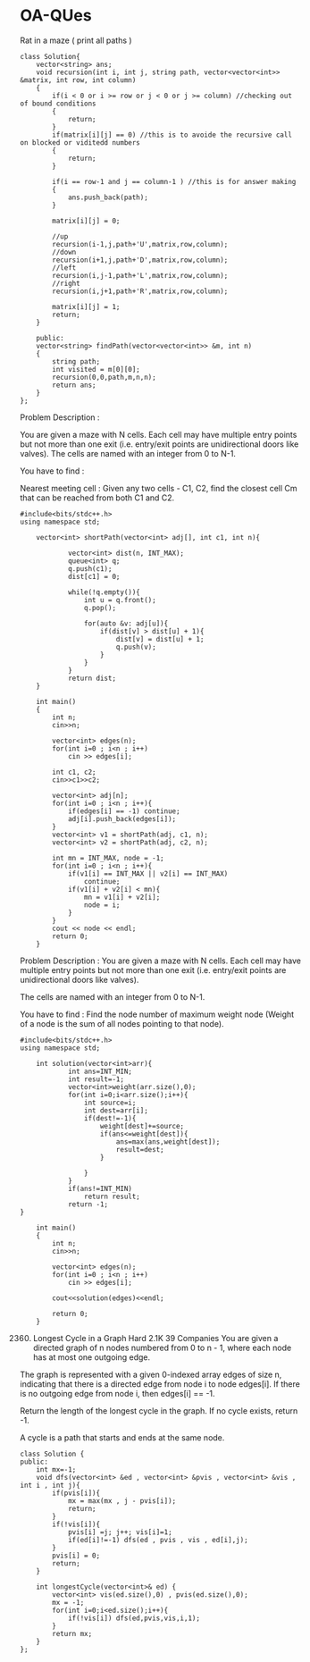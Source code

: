 # OA-QUes
Rat in a maze ( print all paths )

```
class Solution{
    vector<string> ans;
    void recursion(int i, int j, string path, vector<vector<int>> &matrix, int row, int column)
    {
        if(i < 0 or i >= row or j < 0 or j >= column) //checking out of bound conditions 
        {
            return;
        }
        if(matrix[i][j] == 0) //this is to avoide the recursive call on blocked or viditedd numbers
        {
            return;
        }
        
        if(i == row-1 and j == column-1 ) //this is for answer making
        {
            ans.push_back(path);
        }
        
        matrix[i][j] = 0;
        
        //up
        recursion(i-1,j,path+'U',matrix,row,column);
        //down
        recursion(i+1,j,path+'D',matrix,row,column);
        //left
        recursion(i,j-1,path+'L',matrix,row,column);
        //right
        recursion(i,j+1,path+'R',matrix,row,column);
        
        matrix[i][j] = 1;
        return;
    }
    
    public:
    vector<string> findPath(vector<vector<int>> &m, int n) 
    {
        string path;
        int visited = m[0][0];
        recursion(0,0,path,m,n,n);
        return ans;
    }
};
```

Problem Description :

You are given a maze with N cells. Each cell may have multiple entry points but not more than one exit (i.e. entry/exit points are unidirectional doors like valves). The cells are named with an integer from 0 to N-1.

You have to find :

Nearest meeting cell : Given any two cells - C1, C2, find the closest cell Cm that can be reached from both C1 and C2.

```
#include<bits/stdc++.h>
using namespace std;

    vector<int> shortPath(vector<int> adj[], int c1, int n){

            vector<int> dist(n, INT_MAX);
            queue<int> q;
            q.push(c1);
            dist[c1] = 0;

            while(!q.empty()){
                int u = q.front();
                q.pop();
                
                for(auto &v: adj[u]){
                    if(dist[v] > dist[u] + 1){
                        dist[v] = dist[u] + 1;
                        q.push(v);
                    }
                }
            }
            return dist;
    }

    int main()
    {
        int n;
        cin>>n;

        vector<int> edges(n);
        for(int i=0 ; i<n ; i++)
            cin >> edges[i];

        int c1, c2;
        cin>>c1>>c2;

        vector<int> adj[n];
        for(int i=0 ; i<n ; i++){
            if(edges[i] == -1) continue;
            adj[i].push_back(edges[i]);
        }
        vector<int> v1 = shortPath(adj, c1, n);
        vector<int> v2 = shortPath(adj, c2, n);

        int mn = INT_MAX, node = -1;
        for(int i=0 ; i<n ; i++){
            if(v1[i] == INT_MAX || v2[i] == INT_MAX)
                continue;
            if(v1[i] + v2[i] < mn){
                mn = v1[i] + v2[i];
                node = i;
            }
        }
        cout << node << endl;
        return 0;
    }
```

Problem Description : You are given a maze with N cells. Each cell may have multiple entry points but not more than one exit (i.e. entry/exit points are unidirectional doors like valves).

The cells are named with an integer from 0 to N-1.

You have to find : Find the node number of maximum weight node (Weight of a node is the sum of all nodes pointing to that node).

```
#include<bits/stdc++.h>
using namespace std;

    int solution(vector<int>arr){
            int ans=INT_MIN;
            int result=-1;
            vector<int>weight(arr.size(),0);
            for(int i=0;i<arr.size();i++){
                int source=i;
                int dest=arr[i];
                if(dest!=-1){
                    weight[dest]+=source;
                    if(ans<=weight[dest]){
                        ans=max(ans,weight[dest]);
                        result=dest;
                    }
                    
                }
            }
            if(ans!=INT_MIN)
                return result;
            return -1;
}

    int main()
    {
        int n;
        cin>>n;

        vector<int> edges(n);
        for(int i=0 ; i<n ; i++)
            cin >> edges[i];

        cout<<solution(edges)<<endl;
        
        return 0;
    }
```

2360. Longest Cycle in a Graph
Hard
2.1K
39
Companies
You are given a directed graph of n nodes numbered from 0 to n - 1, where each node has at most one outgoing edge.

The graph is represented with a given 0-indexed array edges of size n, indicating that there is a directed edge from node i to node edges[i]. If there is no outgoing edge from node i, then edges[i] == -1.

Return the length of the longest cycle in the graph. If no cycle exists, return -1.

A cycle is a path that starts and ends at the same node.

```
class Solution {
public:
    int mx=-1;
    void dfs(vector<int> &ed , vector<int> &pvis , vector<int> &vis , int i , int j){
        if(pvis[i]){
            mx = max(mx , j - pvis[i]);
            return;
        }
        if(!vis[i]){
            pvis[i] =j; j++; vis[i]=1;
            if(ed[i]!=-1) dfs(ed , pvis , vis , ed[i],j);
        }
        pvis[i] = 0;
        return;
    }

    int longestCycle(vector<int>& ed) {
        vector<int> vis(ed.size(),0) , pvis(ed.size(),0);
        mx = -1;
        for(int i=0;i<ed.size();i++){
            if(!vis[i]) dfs(ed,pvis,vis,i,1);
        }
        return mx;
    }
};
```
